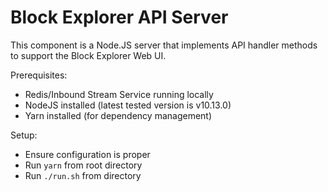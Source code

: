 # Block Explorer API Server

This component is a Node.JS server that implements 
API handler methods to support the Block Explorer
Web UI.

Prerequisites:

* Redis/Inbound Stream Service running locally 
* NodeJS installed (latest tested version is v10.13.0)
* Yarn installed (for dependency management)

Setup:

* Ensure configuration is proper
* Run `yarn` from root directory
* Run `./run.sh` from directory
